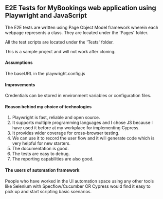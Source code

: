 ## E2E Tests for MyBookings web application using Playwright and JavaScript

The E2E tests are written using Page Object Model framework wherein each webpage represents a class.
They are located under the 'Pages' folder.

All the test scripts are located under the 'Tests' folder.

This is a sample project and will not work after cloning.

#### Assumptions

The baseURL in the playwright.config.js

#### Improvements

Credentials can be stored in environment variables or configuration files.

#### Reason behind my choice of technologies

1. Playwright is fast, reliable and open source.
2. It supports multiple programming languages and I chose JS because I have used it before at my workplace for implementing Cypress.
3. It provides wider coverage for cross-browser testing.
4. We can use it to record the user flow and it will generate code which is very helpful for new starters.
5. The documentation is good.
6. The tests are easy to debug.
7. The reporting capabilities are also good.

#### The users of automation framework

People who have worked in the UI automation space using any other tools like Selenium with Specflow/Cucumber OR Cypress would find it easy to pick up and start scripting basic scenarios.
